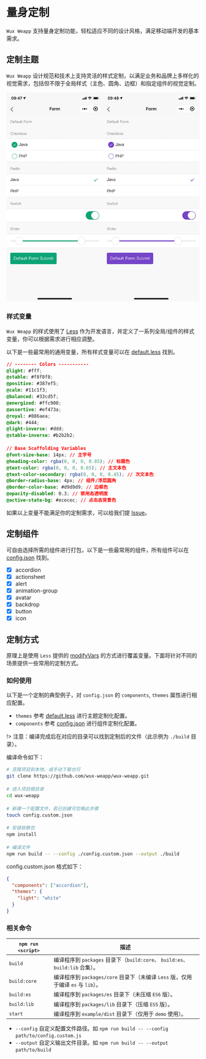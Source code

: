 # 量身定制

`Wux Weapp` 支持量身定制功能，轻松适应不同的设计风格，满足移动端开发的基本需求。

## 定制主题

`Wux Weapp` 设计规范和技术上支持灵活的样式定制，以满足业务和品牌上多样化的视觉需求，包括但不限于全局样式（主色、圆角、边框）和指定组件的视觉定制。

![一些配置好的主题](_images/tinified/themes.png)

### 样式变量

`Wux Weapp` 的样式使用了 [Less](http://lesscss.org/) 作为开发语言，并定义了一系列全局/组件的样式变量，你可以根据需求进行相应调整。

以下是一些最常用的通用变量，所有样式变量可以在 [default.less](https://github.com/wux-weapp/wux-weapp/tree/master/src/styles/themes/default.less) 找到。

```css
// -------- Colors -----------
@light: #fff;
@stable: #f8f8f8;
@positive: #387ef5;
@calm: #11c1f3;
@balanced: #33cd5f;
@energized: #ffc900;
@assertive: #ef473a;
@royal: #886aea;
@dark: #444;
@light-inverse: #ddd;
@stable-inverse: #b2b2b2;

// Base Scaffolding Variables
@font-size-base: 14px; // 主字号
@heading-color: rgba(0, 0, 0, 0.85); // 标题色
@text-color: rgba(0, 0, 0, 0.65); // 主文本色
@text-color-secondary: rgba(0, 0, 0, 0.45); // 次文本色
@border-radius-base: 4px; // 组件/浮层圆角
@border-color-base: #d9d9d9; // 边框色
@opacity-disabled: 0.3; // 禁用态透明度
@active-state-bg: #ececec; // 点击态背景色
```

如果以上变量不能满足你的定制需求，可以给我们提 [Issue](https://github.com/wux-weapp/wux-weapp/issues)。

## 定制组件

可自由选择所需的组件进行打包，以下是一些最常用的组件，所有组件可以在 [config.json](https://github.com/wux-weapp/wux-weapp/tree/master/scripts/config.json) 找到。

- [x] accordion
- [x] actionsheet
- [x] alert
- [x] animation-group
- [x] avatar
- [x] backdrop
- [x] button
- [x] icon

## 定制方式

原理上是使用 `Less` 提供的 [modifyVars](http://lesscss.org/usage/#using-less-in-the-browser-modify-variables) 的方式进行覆盖变量。下面将针对不同的场景提供一些常用的定制方式。

### 如何使用

以下是一个定制的典型例子，对 `config.json` 的 `components`, `themes` 属性进行相应配置。

- `themes` 参考 [default.less](https://github.com/wux-weapp/wux-weapp/tree/master/src/styles/themes/default.less) 进行主题定制化配置。
- `components` 参考 [config.json](https://github.com/wux-weapp/wux-weapp/tree/master/scripts/config.json) 进行组件定制化配置。

!> 注意：编译完成后在对应的目录可以找到定制后的文件（此示例为 `./build` 目录）。

编译命令如下：

```bash
# 克隆项目到本地，或手动下载也可
git clone https://github.com/wux-weapp/wux-weapp.git

# 进入项目根目录
cd wux-weapp

# 新建一个配置文件，若已创建可忽略此步骤
touch config.custom.json

# 安装依赖包
npm install

# 编译文件
npm run build -- --config ./config.custom.json --output ./build
```

config.custom.json 格式如下：

```json
{
  "components": ["accordion"],
  "themes": {
    "light": "white"
  }
}
```

### 相关命令

| `npm run <script>` | 描述                                                                              |
| ------------------ | --------------------------------------------------------------------------------- |
| `build`            | 编译程序到 `packages` 目录下（`build:core`、 `build:es`、`build:lib` 合集）。     |
| `build:core`       | 编译程序到 `packages/core` 目录下（未编译 `Less` 版，仅用于编译 `es` 与 `lib`）。 |
| `build:es`         | 编译程序到 `packages/es` 目录下（未压缩 `ES6` 版）。                              |
| `build:lib`        | 编译程序到 `packages/lib` 目录下（压缩 `ES5` 版）。                               |
| `start`            | 编译程序到 `example/dist` 目录下（仅用于 `demo` 使用）。                          |

- `--config` 自定义配置文件路径。如 `npm run build -- --config path/to/config.custom.js`
- `--output` 自定义输出文件目录。如 `npm run build -- --output path/to/build`
